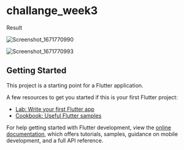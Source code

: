 # challange_week3

Result



![Screenshot_1671770990](https://user-images.githubusercontent.com/110503759/209273985-bdaa9f73-1f8f-4d2e-9093-015fcc121175.png)

![Screenshot_1671770993](https://user-images.githubusercontent.com/110503759/209274000-0225ca98-4485-4a16-b27f-2c9c227cdc80.png)

## Getting Started

This project is a starting point for a Flutter application.

A few resources to get you started if this is your first Flutter project:

- [Lab: Write your first Flutter app](https://docs.flutter.dev/get-started/codelab)
- [Cookbook: Useful Flutter samples](https://docs.flutter.dev/cookbook)

For help getting started with Flutter development, view the
[online documentation](https://docs.flutter.dev/), which offers tutorials,
samples, guidance on mobile development, and a full API reference.

